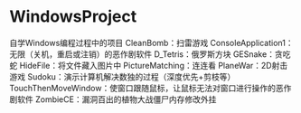 # WindowsProject
自学Windows编程过程中的项目
CleanBomb：扫雷游戏
ConsoleApplication1：无限（关机，重启或注销）的恶作剧软件
D_Tetris：俄罗斯方块
GESnake：贪吃蛇
HideFile：将文件藏入图片中
PictureMatching：连连看
PlaneWar：2D射击游戏
Sudoku：演示计算机解决数独的过程（深度优先+剪枝等）
TouchThenMoveWindow：使窗口跟随鼠标，让鼠标无法对窗口进行操作的恶作剧软件
ZombieCE：漏洞百出的植物大战僵尸内存修改外挂
